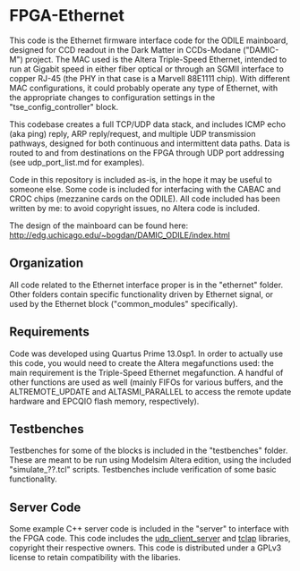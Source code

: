 # FPGA-Ethernet

This code is the Ethernet firmware interface code for the ODILE
mainboard, designed for CCD readout in the Dark Matter in CCDs-Modane
("DAMIC-M") project. The MAC used is the Altera Triple-Speed Ethernet,
intended to run at Gigabit speed in either fiber optical or through an
SGMII interface to copper RJ-45 (the PHY in that case is a Marvell
88E1111 chip). With different MAC configurations, it could probably
operate any type of Ethernet, with the appropriate changes to
configuration settings in the "tse_config_controller" block.

This codebase creates a full TCP/UDP data stack, and includes ICMP
echo (aka ping) reply, ARP reply/request, and multiple UDP
transmission pathways, designed for both continuous and intermittent
data paths. Data is routed to and from destinations on the FPGA
through UDP port addressing (see udp_port_list.md for examples).

Code in this repository is included as-is, in the hope it may be
useful to someone else. Some code is included for interfacing with the
CABAC and CROC chips (mezzanine cards on the ODILE). All code included
has been written by me: to avoid copyright issues, no Altera code is
included.

The design of the mainboard can be found here:
http://edg.uchicago.edu/~bogdan/DAMIC_ODILE/index.html

## Organization

All code related to the Ethernet interface proper is in the "ethernet"
folder. Other folders contain specific functionality driven by
Ethernet signal, or used by the Ethernet block ("common_modules"
specifically).

## Requirements

Code was developed using Quartus Prime 13.0sp1. In order to actually
use this code, you would need to create the Altera megafunctions used:
the main requirement is the Triple-Speed Ethernet megafunction. A
handful of other functions are used as well (mainly FIFOs for various
buffers, and the ALTREMOTE_UPDATE and ALTASMI_PARALLEL to access the
remote update hardware and EPCQIO flash memory, respectively).

## Testbenches

Testbenches for some of the blocks is included in the "testbenches"
folder. These are meant to be run using Modelsim Altera edition, using
the included "simulate_??.tcl" scripts. Testbenches include
verification of some basic functionality.

## Server Code

Some example C++ server code is included in the "server" to interface
with the FPGA code. This code includes the
[udp_client_server](https://linux.m2osw.com/c-implementation-udp-clientserver)
and [tclap](http://tclap.sourceforge.net) libraries, copyright their
respective owners. This code is distributed under a GPLv3 license to
retain compatibility with the libaries.